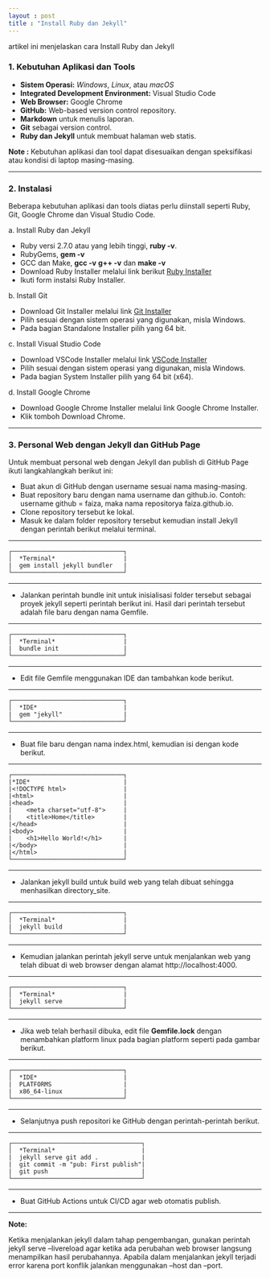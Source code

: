 ```yaml
---
layout : post
title : "Install Ruby dan Jekyll"
---
```


artikel ini menjelaskan cara Install Ruby dan Jekyll

### 1. Kebutuhan Aplikasi dan Tools

- **Sistem Operasi:** *Windows*, *Linux*, atau *macOS*
- **Integrated Development Environment:** Visual Studio Code
- **Web Browser:** Google Chrome
- **GitHub:** Web-based version control repository.
- **Markdown** untuk menulis laporan.
- **Git** sebagai version control.
- **Ruby dan Jekyll** untuk membuat halaman web statis.

**Note :**
Kebutuhan aplikasi dan tool dapat disesuaikan dengan speksifikasi atau kondisi di laptop masing-masing.

---

### 2. Instalasi

Beberapa kebutuhan aplikasi dan tools diatas perlu diinstall seperti Ruby, Git, Google Chrome dan Visual Studio Code.

a. Install Ruby dan Jekyll
- Ruby versi 2.7.0 atau yang lebih tinggi, **ruby -v**.
- RubyGems, **gem -v**
- GCC dan Make, **gcc -v** **g++ -v** dan **make -v**
- Download Ruby Installer melalui link berikut [Ruby Installer](https://rubyinstaller.org/downloads)
- Ikuti form instalsi Ruby Installer.

b. Install Git
- Download Git Installer melalui link [Git Installer](https://git-scm.com/downloads) 
- Pilih sesuai dengan sistem operasi yang digunakan, misla Windows.  
- Pada bagian Standalone Installer pilih yang 64 bit.  

c. Install Visual Studio Code  
- Download VSCode Installer melalui link [VSCode Installer](https://code.visualstudio.com/download)
- Pilih sesuai dengan sistem operasi yang digunakan, misla Windows.  
- Pada bagian System Installer pilih yang 64 bit (x64).  

d. Install Google Chrome  
- Download Google Chrome Installer melalui link Google Chrome Installer.  
- Klik tomboh Download Chrome.

---

### 3. Personal Web dengan Jekyll dan GitHub Page

Untuk membuat personal web dengan Jekyll dan publish di GitHub Page ikuti langkahlangkah berikut ini:
- Buat akun di GitHub dengan username sesuai nama masing-masing.
- Buat repository baru dengan nama username dan github.io.
  Contoh: username github = faiza, maka nama repositorya faiza.github.io.
- Clone repository tersebut ke lokal.
- Masuk ke dalam folder repository tersebut kemudian install Jekyll dengan perintah berikut melalui terminal.

---

```text
┌───────────────────────────────┐
│  *Terminal*                   |
|  gem install jekyll bundler   |
└───────────────────────────────┘
```
---

- Jalankan perintah bundle init untuk inisialisasi folder tersebut sebagai proyek jekyll seperti perintah berikut ini. Hasil dari perintah tersebut adalah file baru dengan nama Gemfile.

---

```text
┌───────────────────────────────┐
│  *Terminal*                   |
|  bundle init                  |
└───────────────────────────────┘
```
--- 

- Edit file Gemfile menggunakan IDE dan tambahkan kode berikut.

---

```text
┌───────────────────────────────┐
│  *IDE*                        |
|  gem "jekyll"                 |
└───────────────────────────────┘
```
---

- Buat file baru dengan nama index.html, kemudian isi dengan kode berikut.

---

```text
┌───────────────────────────────┐
|*IDE*                          |
|<!DOCTYPE html>                |
|<html>                         |
|<head>                         |
|    <meta charset="utf-8">     |
|    <title>Home</title>        |
|</head>                        |
|<body>                         |
|    <h1>Hello World!</h1>      |
|</body>                        |
|</html>                        |
└───────────────────────────────┘
```
---

- Jalankan jekyll build untuk build web yang telah dibuat sehingga menhasilkan directory_site.

---
```text
┌───────────────────────────────┐
│  *Terminal*                   |
|  jekyll build                 |
└───────────────────────────────┘
```
---

- Kemudian jalankan perintah jekyll serve untuk menjalankan web yang telah dibuat di web browser dengan alamat http://localhost:4000.

---

```text
┌───────────────────────────────┐
│  *Terminal*                   |
|  jekyll serve                 |
└───────────────────────────────┘
```
---

- Jika web telah berhasil dibuka, edit file **Gemfile.lock** dengan menambahkan platform linux pada bagian platform seperti pada gambar berikut.

---

```text
┌───────────────────────────────┐
│  *IDE*                        |
|  PLATFORMS                    |
|  x86_64-linux                 |
└───────────────────────────────┘
```
---

- Selanjutnya push repositori ke GitHub dengan perintah-perintah berikut.

---

```text
┌────────────────────────────────────┐
│  *Terminal*                        |
|  jekyll serve git add .            |
|  git commit -m "pub: First publish"|
|  git push                          |
└────────────────────────────────────┘
```
---

- Buat GitHub Actions untuk CI/CD agar web otomatis publish.

---

**Note:**

Ketika menjalankan jekyll dalam tahap pengembangan, gunakan perintah jekyll serve –livereload agar ketika ada perubahan web browser langsung menampilkan hasil perubahannya. Apabila dalam menjalankan jekyll terjadi error karena port konflik jalankan menggunakan –host dan –port.
